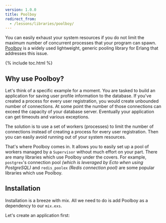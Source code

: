 ```yaml
---
version: 1.0.0
title: Poolboy
redirect_from:
  - /lessons/libraries/poolboy/
---
```


You can easily exhaust your system resources if you do not limit the maximum number of concurrent processes that your program can spawn. [Poolboy](https://github.com/devinus/poolboy) is a widely used lightweight, generic pooling library for Erlang that addresses this issue.

{% include toc.html %}

## Why use Poolboy?

Let's think of a specific example for a moment. You are tasked to build an application for saving user profile information to the database. If you've created a process for every user registration, you would create unbounded number of connections. At some point the number of those connections can exceed the capacity of your database server. Eventually your application can get timeouts and various exceptions.

The solution is to use a set of workers (processes) to limit the number of connections instead of creating a process for every user registration. Then you can easily avoid running out of your system resources.

That's where Poolboy comes in. It allows you to easily set up a pool of workers managed by a `Supervisor` without much effort on your part. There are many libraries which use Poolboy under the covers. For example, `postgrex`'s connection pool *(which is leveraged by Ecto when using PostgreSQL)* and `redis_poolex` *(Redis connection pool)* are some popular libraries which use Poolboy.

## Installation

Installation is a breeze with mix. All we need to do is add Poolboy as a dependency to our `mix.exs`.

Let's create an application first:

```shell
$ mix new poolboy_app --sup
```

Add Poolboy as a dependency to our `mix.exs`.

```elixir
defp deps do
  [{:poolboy, "~> 1.5.1"}]
end
```

Then fetch dependencies, including Poolboy.
```shell
$ mix deps.get
```

## The configuration options

We need to know a little bit about the various configuration options in order to start using Poolboy.

* `:name` - the pool name. Scope can be `:local`, `:global`, or `:via`.
* `:worker_module` - the module that represents the worker.
* `:size` - maximum pool size.
* `:max_overflow` - maximum number of temporary workers created when the pool is empty. (optional)
* `:strategy` - `:lifo` or `:fifo`, determines whether the workers that return to the pool should be placed first or last in the line of available workers. Default is `:lifo`. (optional)

## Configuring Poolboy

For this example, we'll create a pool of workers responsible for handling requests to calculate the square root of a number. We'll keep the example simple so that we can keep our focus on Poolboy.

Let's define the Poolboy configuration options and add the Poolboy worker pool as a child worker of our application. Edit `lib/poolboy_app/application.ex`:

```elixir
defmodule PoolboyApp.Application do
  @moduledoc false

  use Application

  defp poolboy_config do
    [{:name, {:local, :worker}},
      {:worker_module, PoolboyApp.Worker},
      {:size, 5},
      {:max_overflow, 2}]
  end

  def start(_type, _args) do
    children = [
      :poolboy.child_spec(:worker, poolboy_config())
    ]

    opts = [strategy: :one_for_one, name: PoolboyApp.Supervisor]
    Supervisor.start_link(children, opts)
  end
end
```

The first thing we defined is the configuration options for the pool. We named our pool `:worker` and set the `:scope` to `:local`. Then we designated `PoolboyApp.Worker` module as the `:worker_module` that this pool should use. We also set the `:size` of the pool to have total of `5` workers. Also, in case all workers are under load, we tell it to create `2` more workers to help with the load using the `:max_overflow` option. *(`overflow` workers do go away once they complete their work.)*

Next, we added `:poolboy.child_spec/2` function to the array of children so that the pool of workers will be started when the application starts. It takes two arguments: name of the pool, and pool configuration.

## Creating Worker
The worker module will be a simple `GenServer` that calculates the square root of a number, sleeps for one second, and prints out the pid of the worker. Create `lib/poolboy_app/worker.ex`:

```elixir
defmodule PoolboyApp.Worker do
  use GenServer

  def start_link(_) do
    GenServer.start_link(__MODULE__, nil, [])
  end

  def init(_) do
    {:ok, nil}
  end

  def handle_call({:square_root, x}, _from, state) do
    IO.puts "process #{inspect self()} calculating square root of #{x}"
    :timer.sleep(1000)
    {:reply, :math.sqrt(x), state}
  end
end
```

## Using Poolboy

Now that we have our `PoolboyApp.Worker`, we can test Poolboy. Let's create a simple module that creates concurrent processes using Poolboy. `:poolboy.transaction/3` is the function that you can use to interface with the worker pool. Create `lib/poolboy_app/test.ex`:

```elixir
defmodule PoolboyApp.Test do
  @timeout 60000

  def start do
    1..20
    |> Enum.map(fn(i) -> async_call_square_root(i) end)
    |> Enum.each(fn(task) -> await_and_inspect(task) end)
  end

  defp async_call_square_root(i) do
    Task.async(fn ->
      :poolboy.transaction(:worker, fn(pid) -> GenServer.call(pid, {:square_root, i}) end, @timeout)
    end)
  end

  defp await_and_inspect(task), do: task |> Task.await(@timeout) |> IO.inspect()
end
```

Run the test function to see the result.

```shell
$ iex -S mix
```

```elixir
iex> PoolboyApp.Test.start()
process #PID<0.182.0> calculating square root of 7
process #PID<0.181.0> calculating square root of 6
process #PID<0.157.0> calculating square root of 2
process #PID<0.155.0> calculating square root of 4
process #PID<0.154.0> calculating square root of 5
process #PID<0.158.0> calculating square root of 1
process #PID<0.156.0> calculating square root of 3
...
```

If no worker is available in the pool, Poolboy will timeout after the default timeout period (five seconds) and won't accept any new requests. In our example, we've increased the default timeout to one minute in order to demonstrate how we can change the default timeout value. In case of this app, you can observe the error if you change the value of `@timeout` to less than 1000.

Even though we're attempting to create multiple processes *(total of twenty in the example above)* `:poolboy.transaction/3` function will limit the maximum number of created processes to five *(plus two overflow workers if needed)* as we have defined in our configuration. All requests will be handled using the pool of workers rather than creating a new process for each and every request.
